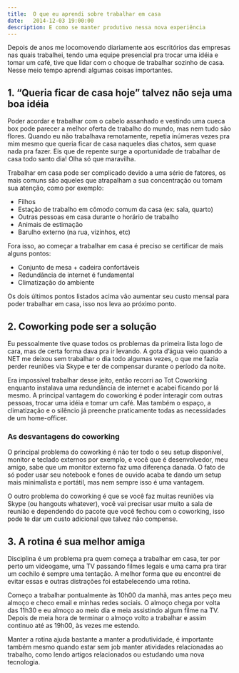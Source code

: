 ```yaml
---
title:  O que eu aprendi sobre trabalhar em casa
date:   2014-12-03 19:00:00
description: E como se manter produtivo nessa nova experiência
---
```


Depois de anos me locomovendo diariamente aos escritórios das empresas nas quais trabalhei, tendo uma equipe presencial pra trocar uma idéia e tomar um café, tive que lidar com o choque de trabalhar sozinho de casa.
Nesse meio tempo aprendi algumas coisas importantes.

## 1. “Queria ficar de casa hoje” talvez não seja uma boa idéia

Poder acordar e trabalhar com o cabelo assanhado e vestindo uma cueca box pode parecer a melhor oferta de trabalho do mundo, mas nem tudo são flores. Quando eu não trabalhava remotamente, repetia inúmeras vezes pra mim mesmo que queria ficar de casa naqueles dias chatos, sem quase nada pra fazer. Eis que de repente surge a oportunidade de trabalhar de casa todo santo dia! Olha só que maravilha.

Trabalhar em casa pode ser complicado devido a uma série de fatores, os mais comuns são aqueles que atrapalham a sua concentração ou tomam sua atenção, como por exemplo:

- Filhos
- Estação de trabalho em cômodo comum da casa (ex: sala, quarto)
- Outras pessoas em casa durante o horário de trabalho
- Animais de estimação
- Barulho externo (na rua, vizinhos, etc)

Fora isso, ao começar a trabalhar em casa é preciso se certificar de mais alguns pontos:

- Conjunto de mesa + cadeira confortáveis
- Redundância de internet é fundamental
- Climatização do ambiente

Os dois últimos pontos listados acima vão aumentar seu custo mensal para poder trabalhar em casa, isso nos leva ao próximo ponto.

## 2. Coworking pode ser a solução

Eu pessoalmente tive quase todos os problemas da primeira lista logo de cara, mas de certa forma dava pra ir levando. A gota d’água veio quando a NET me deixou sem trabalhar o dia todo algumas vezes, o que me fazia perder reuniões via Skype e ter de compensar durante o período da noite.

Era impossível trabalhar desse jeito, então recorri ao Tot Coworking enquanto instalava uma redundância de internet e acabei ficando por lá mesmo. A principal vantagem do coworking é poder interagir com outras pessoas, trocar uma idéia e tomar um café. Mas também o espaço, a climatização e o silêncio já preenche praticamente todas as necessidades de um home-officer.

### As desvantagens do coworking

O principal problema do coworking é não ter todo o seu setup disponível, monitor e teclado externos por exemplo, e você que é desenvolvedor, meu amigo, sabe que um monitor externo faz uma diferença danada. O fato de só poder usar seu notebook e fones de ouvido acaba te dando um setup mais minimalista e portátil, mas nem sempre isso é uma vantagem.

O outro problema do coworking é que se você faz muitas reuniões via Skype (ou hangouts whatever), você vai precisar usar muito a sala de reunião e dependendo do pacote que você fechou com o coworking, isso pode te dar um custo adicional que talvez não compense.

## 3. A rotina é sua melhor amiga

Disciplina é um problema pra quem começa a trabalhar em casa, ter por perto um videogame, uma TV passando filmes legais e uma cama pra tirar um cochilo é sempre uma tentação. A melhor forma que eu encontrei de evitar essas e outras distrações foi estabelecendo uma rotina.

Começo a trabalhar pontualmente às 10h00 da manhã, mas antes peço meu almoço e checo email e minhas redes sociais. O almoço chega por volta das 11h30 e eu almoço ao meio dia e meia assistindo algum filme na TV. Depois de meia hora de terminar o almoço volto a trabalhar e assim continuo até as 19h00, às vezes me estendo.

Manter a rotina ajuda bastante a manter a produtividade, é importante também mesmo quando estar sem job manter atividades relacionadas ao trabalho, como lendo artigos relacionados ou estudando uma nova tecnologia.
